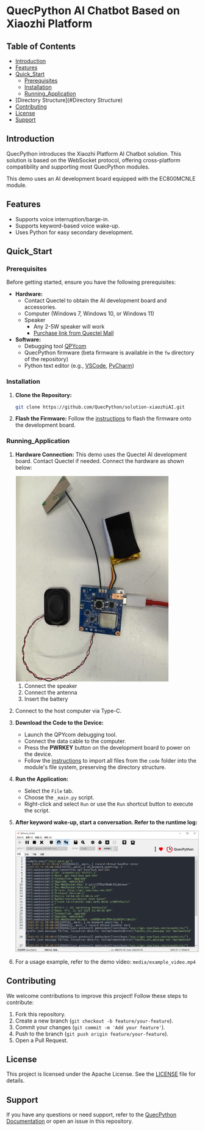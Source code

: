 # QuecPython AI Chatbot Based on Xiaozhi Platform

## Table of Contents

- [Introduction](#Introduction)
- [Features](#Features)
- [Quick_Start](#Quick_Start)
  - [Prerequisites](#Prerequisites)
  - [Installation](#Installation)
  - [Running_Application](#Running_Application)
- [Directory Structure](#Directory Structure)
- [Contributing](#Contributing)
- [License](#License)
- [Support](#Support)

## Introduction

QuecPython introduces the Xiaozhi Platform AI Chatbot solution. This solution is based on the WebSocket protocol, offering cross-platform compatibility and supporting most QuecPython modules.

This demo uses an AI development board equipped with the EC800MCNLE module.

## Features

- Supports voice interruption/barge-in.
- Supports keyword-based voice wake-up.
- Uses Python for easy secondary development.

## Quick_Start

### Prerequisites

Before getting started, ensure you have the following prerequisites:

- **Hardware:**
  - Contact Quectel to obtain the AI development board and accessories.
  - Computer (Windows 7, Windows 10, or Windows 11)
  - Speaker
    - Any 2-5W speaker will work
    - [Purchase link from Quectel Mall](https://www.quecmall.com/goods-detail/2c90800c94028da201948249e9f4012d)
- **Software:**
  - Debugging tool [QPYcom](https://images.quectel.com/python/2022/12/QPYcom_V3.6.0.zip)
  - QuecPython firmware (beta firmware is available in the `fw` directory of the repository)
  - Python text editor (e.g., [VSCode](https://code.visualstudio.com/), [PyCharm](https://www.jetbrains.com/pycharm/download/))

### Installation

1. **Clone the Repository:**

   ```bash
   git clone https://github.com/QuecPython/solution-xiaozhiAI.git  
   ```

2. **Flash the Firmware:**
   Follow the [instructions](https://python.quectel.com/doc/Application_guide/zh/dev-tools/QPYcom/qpycom-dw.html#%E4%B8%8B%E8%BD%BD%E5%9B%BA%E4%BB%B6) to flash the firmware onto the development board.

### Running_Application

1. **Hardware Connection:**
   This demo uses the Quectel AI development board. Contact Quectel if needed. Connect the hardware as shown below:

   <img src="./media/20250425131903.jpg" style="zoom:80%;" />

   1. Connect the speaker
   2. Connect the antenna
   3. Insert the battery

2. Connect to the host computer via Type-C.

3. **Download the Code to the Device:**

   - Launch the QPYcom debugging tool.
   - Connect the data cable to the computer.
   - Press the **PWRKEY** button on the development board to power on the device.
   - Follow the [instructions](https://developer.quectel.com/doc/quecpython/Getting_started/en/4G/first_python.html#PC与模组间的文件传输) to import all files from the `code` folder into the module's file system, preserving the directory structure.

4. **Run the Application:**

   - Select the `File` tab.
   - Choose the `_main.py` script.
   - Right-click and select `Run` or use the `Run` shortcut button to execute the script.

5. **After keyword wake-up, start a conversation. Refer to the runtime log:**

   ![](./media/20250425132727.png)

6. For a usage example, refer to the demo video: `media/example_video.mp4`

## Contributing

We welcome contributions to improve this project! Follow these steps to contribute:

1. Fork this repository.
2. Create a new branch (`git checkout -b feature/your-feature`).
3. Commit your changes (`git commit -m 'Add your feature'`).
4. Push to the branch (`git push origin feature/your-feature`).
5. Open a Pull Request.

## License

This project is licensed under the Apache License. See the [LICENSE](https://license/) file for details.

## Support

If you have any questions or need support, refer to the [QuecPython Documentation](https://python.quectel.com/doc) or open an issue in this repository.
